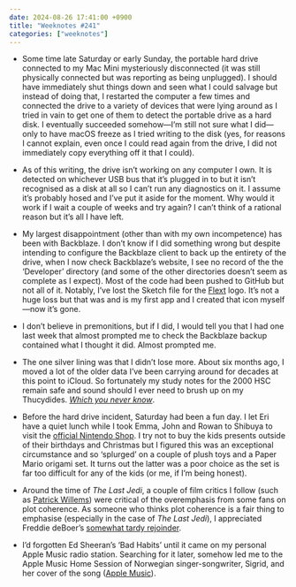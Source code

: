 ```yaml
---
date: 2024-08-26 17:41:00 +0900
title: "Weeknotes #241"
categories: ["weeknotes"]
---
```


- Some time late Saturday or early Sunday, the portable hard drive connected to my Mac Mini mysteriously disconnected (it was still physically connected but was reporting as being unplugged). I should have immediately shut things down and seen what I could salvage but instead of doing that, I restarted the computer a few times and connected the drive to a variety of devices that were lying around as I tried in vain to get one of them to detect the portable drive as a hard disk. I eventually succeeded somehow—I’m still not sure what I did—only to have macOS freeze as I tried writing to the disk (yes, for reasons I cannot explain, even once I could read again from the drive, I did not immediately copy everything off it that I could).

- As of this writing, the drive isn’t working on any computer I own. It is detected on whichever USB bus that it’s plugged in to but it isn’t recognised as a disk at all so I can’t run any diagnostics on it. I assume it’s probably hosed and I’ve put it aside for the moment. Why would it work if I wait a couple of weeks and try again? I can’t think of a rational reason but it’s all I have left.

- My largest disappointment (other than with my own incompetence) has been with Backblaze. I don’t know if I did something wrong but despite intending to configure the Backblaze client to back up the entirety of the drive, when I now check Backblaze’s website, I see no record of the the ‘Developer’ directory (and some of the other directories doesn’t seem as complete as I expect). Most of the code had been pushed to GitHub but not all of it. Notably, I’ve lost the Sketch file for the [Flext](https://apps.inqk.net/flext/) logo. It’s not a huge loss but that was and is my first app and I created that icon myself—now it’s gone.

- I don’t believe in premonitions, but if I did, I would tell you that I had one last week that almost prompted me to check the Backblaze backup contained what I thought it did. Almost prompted me.

- The one silver lining was that I didn’t lose more. About six months ago, I moved a lot of the older data I’ve been carrying around for decades at this point to iCloud. So fortunately my study notes for the 2000 HSC remain safe and sound should I ever need to brush up on my Thucydides. [_Which you never know_](https://www.theatlantic.com/international/archive/2015/09/united-states-china-war-thucydides-trap/406756/).

- Before the hard drive incident, Saturday had been a fun day. I let Eri have a quiet lunch while I took Emma, John and Rowan to Shibuya to visit the [official Nintendo Shop](https://shibuya.parco.jp/shop/detail/?cd=025793). I try not to buy the kids presents outside of their birthdays and Christmas but I figured this was an exceptional circumstance and so ‘splurged’ on a couple of plush toys and a Paper Mario origami set. It turns out the latter was a poor choice as the set is far too difficult for any of the kids (or me, if I’m being honest).

- Around the time of _The Last Jedi_, a couple of film critics I follow (such as [Patrick Willems](https://www.youtube.com/watch?v=j9HivyjAKlc)) were critical of the overemphasis from some fans on plot coherence. As someone who thinks plot coherence is a fair thing to emphasise (especially in the case of _The Last Jedi_), I appreciated Freddie deBoer’s [somewhat tardy rejoinder](https://freddiedeboer.substack.com/p/perhaps-movies-should-make-sense).

- I’d forgotten Ed Sheeran’s ‘Bad Habits’ until it came on my personal Apple Music radio station. Searching for it later, somehow led me to the Apple Music Home Session of Norwegian singer-songwriter, Sigrid, and her cover of the song ([Apple Music](https://music.apple.com/us/album/bad-habits-apple-music-home-session/1579905790?i=1579905808)).

